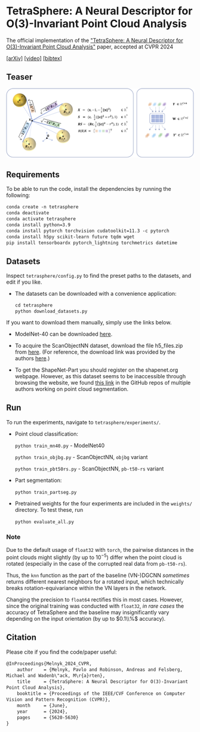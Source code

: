 # TetraSphere: A Neural Descriptor for O(3)-Invariant Point Cloud Analysis

The official implementation of the ["TetraSphere: A Neural Descriptor for O(3)-Invariant Point Cloud Analysis"](https://arxiv.org/abs/2211.14456) paper, accepted at CVPR 2024

[[arXiv]](https://arxiv.org/abs/2211.14456) [[video]](https://www.youtube.com/watch?v=MRJr0V7eMj8&ab_channel=PavloO.Melnyk) [[bibtex]](https://github.com/pavlo-melnyk/tetrasphere#Citation)


## Teaser

![TetraSphere](misc/teaser.png)


## Requirements
To be able to run the code, install the dependencies by running the following:

```
conda create -n tetrasphere
conda deactivate
conda activate tetrasphere
conda install python=3.9
conda install pytorch torchvision cudatoolkit=11.3 -c pytorch
conda install h5py scikit-learn future tqdm wget
pip install tensorboardx pytorch_lightning torchmetrics datetime
```


## Datasets

Inspect `tetrasphere/config.py` to find the preset paths to the datasets, and edit if you like.

- The datasets can be downloaded with a convenience application:
    ```
    cd tetrasphere
    python download_datasets.py
    ```

If you want to download them manually, simply use the links below.

- ModelNet-40 can be downloaded [here](https://shapenet.cs.stanford.edu/media/modelnet40_ply_hdf5_2048.zip).

- To acquire the ScanObjectNN dataset, download the file h5_files.zip from [here](http://hkust-vgd.github.io/scanobjectnn/h5_files.zip). 
  (For reference, the download link was provided by the authors [here](https://github.com/hkust-vgd/scanobjectnn/issues/31).)

- To get the ShapeNet-Part you should register on the shapenet.org webpage. 
  However, as this dataset seems to be inaccessible through browsing the website, we found [this link](https://shapenet.cs.stanford.edu/media/shapenet_part_seg_hdf5_data.zip) in the GitHub repos of multiple authors working on point cloud segmentation.




## Run

To run the experiments, navigate to `tetrasphere/experiments/`.

- Point cloud classification:

  `python train_mn40.py` - ModelNet40

  `python train_objbg.py` - ScanObjectNN, `objbg` variant

  `python train_pbt50rs.py` - ScanObjectNN, `pb-t50-rs` variant

- Part segmentation:

  `python train_partseg.py`

- Pretrained weights for the four experiments are included in the `weights/` directory.
  To test these, run

  `python evaluate_all.py`
 

### Note

Due to the default usage of `float32` with `torch`, the pairwise distances in the point clouds might slightly (by up to $10^{-5}$) differ when the point cloud is rotated (especially in the case of the corrupted real data from `pb-t50-rs`).

Thus, the `knn` function as the part of the baseline (VN-)DGCNN *sometimes* returns different nearest neighbors for a rotated input, which technically breaks rotation-equivariance within the VN layers in the network.

Changing the precision to `float64` rectifies this in most cases.
However, since the original training was conducted with `float32`, *in rare cases* the accuracy of TetraSphere and the baseline may insignificantly vary depending on the input orientation (by up to $0.1\\%$ accuracy).

## Citation
Please cite if you find the code/paper useful:
```
@InProceedings{Melnyk_2024_CVPR,
    author    = {Melnyk, Pavlo and Robinson, Andreas and Felsberg, Michael and Wadenb\"ack, M\r{a}rten},
    title     = {TetraSphere: A Neural Descriptor for O(3)-Invariant Point Cloud Analysis},
    booktitle = {Proceedings of the IEEE/CVF Conference on Computer Vision and Pattern Recognition (CVPR)},
    month     = {June},
    year      = {2024},
    pages     = {5620-5630}
}
```


